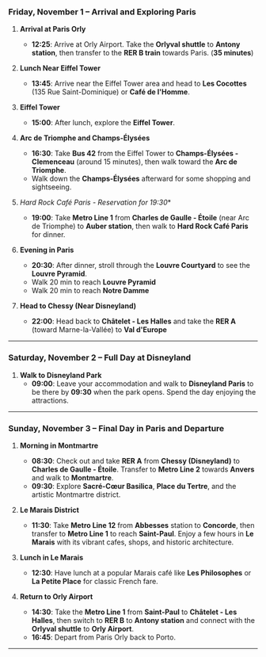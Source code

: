 ### Friday, November 1 – Arrival and Exploring Paris
1. **Arrival at Paris Orly**  
   - **12:25**: Arrive at Orly Airport. Take the **Orlyval shuttle** to **Antony station**, then transfer to the **RER B train** towards Paris. (**35 minutes**)

2. **Lunch Near Eiffel Tower**  
   - **13:45**: Arrive near the Eiffel Tower area and head to **Les Cocottes** (135 Rue Saint-Dominique) or **Café de l'Homme**.

3. **Eiffel Tower**  
   - **15:00**: After lunch, explore the **Eiffel Tower**.

4. **Arc de Triomphe and Champs-Élysées**  
   - **16:30**: Take **Bus 42** from the Eiffel Tower to **Champs-Élysées - Clemenceau** (around 15 minutes), then walk toward the **Arc de Triomphe**.
   - Walk down the **Champs-Élysées** afterward for some shopping and sightseeing.

5. **Hard Rock Café Paris* - Reservation for 19:30**  
   - **19:00**: Take **Metro Line 1** from **Charles de Gaulle - Étoile** (near Arc de Triomphe) to **Auber station**, then walk to **Hard Rock Café Paris** for dinner.

6. **Evening in Paris**  
   - **20:30**: After dinner, stroll through the **Louvre Courtyard** to see the **Louvre Pyramid**.
   - Walk 20 min to reach **Louvre Pyramid**
   - Walk 20 min to reach **Notre Damme**

7. **Head to Chessy (Near Disneyland)**  
   - **22:00**: Head back to **Châtelet - Les Halles** and take the **RER A** (toward Marne-la-Vallée) to **Val d'Europe**

---

### Saturday, November 2 – Full Day at Disneyland
1. **Walk to Disneyland Park**
   - **09:00**: Leave your accommodation and walk to **Disneyland Paris** to be there by **09:30** when the park opens. Spend the day enjoying the attractions.

---

### Sunday, November 3 – Final Day in Paris and Departure
1. **Morning in Montmartre**
   - **08:30**: Check out and take **RER A** from **Chessy (Disneyland)** to **Charles de Gaulle - Étoile**. Transfer to **Metro Line 2** towards **Anvers** and walk to **Montmartre**.
   - **09:30**: Explore **Sacré-Cœur Basilica**, **Place du Tertre**, and the artistic Montmartre district.

2. **Le Marais District**
   - **11:30**: Take **Metro Line 12** from **Abbesses** station to **Concorde**, then transfer to **Metro Line 1** to reach **Saint-Paul**. Enjoy a few hours in **Le Marais** with its vibrant cafes, shops, and historic architecture.

3. **Lunch in Le Marais**
   - **12:30**: Have lunch at a popular Marais café like **Les Philosophes** or **La Petite Place** for classic French fare.

4. **Return to Orly Airport**
   - **14:30**: Take the **Metro Line 1** from **Saint-Paul** to **Châtelet - Les Halles**, then switch to **RER B** to **Antony station** and connect with the **Orlyval shuttle** to **Orly Airport**.
   - **16:45**: Depart from Paris Orly back to Porto.

---
